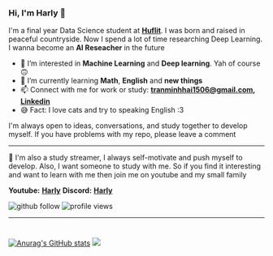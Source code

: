 ### Hi, I'm Harly :wave:
I'm a final year Data Science student at [**Huflit**](https://huflit.edu.vn). I was born and raised in peaceful countryside. Now I spend a lot of time researching Deep Learning. I wanna become an **AI Reseacher** in the future

- 👀 I’m interested in **Machine Learning** and **Deep learning**. Yah of course :upside_down_face:
- 🌱 I’m currently learning **Math**, **English** and **new things** 
- 📫 Connect with me for work or study: **tranminhhai1506@gmail.com, [Linkedin](https://www.linkedin.com/in/harly-tranminhhai/)**
- :sweat_smile: Fact: I love cats and try to speaking English :3

I'm always open to ideas, conversations, and study together to develop myself. If you have problems with my repo, please leave a comment
___
:red_circle: I'm also a study streamer, I always self-motivate and push myself to develop. Also, I want someone to study with me. So if you find it interesting and want to learn with me then join me on youtube and my small family
 
 **Youtube:** [**Harly**](https://www.youtube.com/channel/UCynuB1iXXgUf7MbDCCup45g)
 **Discord:** [**Harly**](https://discord.gg/827tHGn4cM)

<!---
Harly-1506/Harly-1506 is a ✨ special ✨ repository because its `README.md` (this file) appears on your GitHub profile.
You can click the Preview link to take a look at your changes.
--->
<p align="left"> 
  <img src="https://img.shields.io/github/followers/Harly-1506?label=Followers" alt="github follow" />
  <img src="https://komarev.com/ghpvc/?username=Harly-1506" alt="profile views" /> 
</p>

___
#
[![Anurag's GitHub stats](https://github-readme-stats.vercel.app/api?username=Harly-1506&theme=yeblu&show_icons=true&border_radius=true&border_color=#000000&count_private=true)](https://github.com/Harly-1506/github-readme-stats)
![](https://api.githubtrends.io/user/svg/Harly-1506/langs?time_range=one_year&include_private=True&theme=classic)
#
